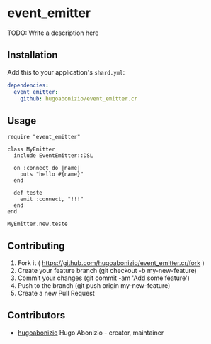 # event_emitter

TODO: Write a description here

## Installation

Add this to your application's `shard.yml`:

```yaml
dependencies:
  event_emitter:
    github: hugoabonizio/event_emitter.cr
```

## Usage

```crystal
require "event_emitter"

class MyEmitter
  include EventEmitter::DSL

  on :connect do |name|
    puts "hello #{name}"
  end

  def teste
    emit :connect, "!!!"
  end
end

MyEmitter.new.teste

```

## Contributing

1. Fork it ( https://github.com/hugoabonizio/event_emitter.cr/fork )
2. Create your feature branch (git checkout -b my-new-feature)
3. Commit your changes (git commit -am 'Add some feature')
4. Push to the branch (git push origin my-new-feature)
5. Create a new Pull Request

## Contributors

- [hugoabonizio](https://github.com/hugoabonizio) Hugo Abonizio - creator, maintainer
